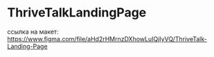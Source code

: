 # ThriveTalkLandingPage

ссылка на макет: https://www.figma.com/file/aHd2rHMrnzDXhowLuIQjIyVQ/ThriveTalk-Landing-Page
